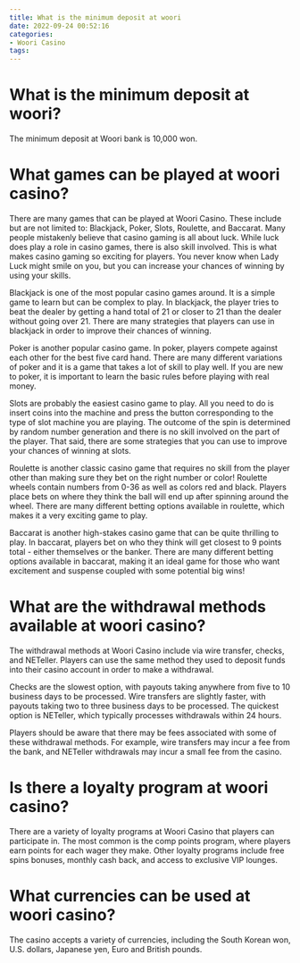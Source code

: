 ```yaml
---
title: What is the minimum deposit at woori
date: 2022-09-24 00:52:16
categories:
- Woori Casino
tags:
---
```



#  What is the minimum deposit at woori?

The minimum deposit at Woori bank is 10,000 won.

#  What games can be played at woori casino?

There are many games that can be played at Woori Casino. These include but are not limited to: Blackjack, Poker, Slots, Roulette, and Baccarat. Many people mistakenly believe that casino gaming is all about luck. While luck does play a role in casino games, there is also skill involved. This is what makes casino gaming so exciting for players. You never know when Lady Luck might smile on you, but you can increase your chances of winning by using your skills.

Blackjack is one of the most popular casino games around. It is a simple game to learn but can be complex to play. In blackjack, the player tries to beat the dealer by getting a hand total of 21 or closer to 21 than the dealer without going over 21. There are many strategies that players can use in blackjack in order to improve their chances of winning.

Poker is another popular casino game. In poker, players compete against each other for the best five card hand. There are many different variations of poker and it is a game that takes a lot of skill to play well. If you are new to poker, it is important to learn the basic rules before playing with real money.

Slots are probably the easiest casino game to play. All you need to do is insert coins into the machine and press the button corresponding to the type of slot machine you are playing. The outcome of the spin is determined by random number generation and there is no skill involved on the part of the player. That said, there are some strategies that you can use to improve your chances of winning at slots.

Roulette is another classic casino game that requires no skill from the player other than making sure they bet on the right number or color! Roulette wheels contain numbers from 0-36 as well as colors red and black. Players place bets on where they think the ball will end up after spinning around the wheel. There are many different betting options available in roulette, which makes it a very exciting game to play.

Baccarat is another high-stakes casino game that can be quite thrilling to play. In baccarat, players bet on who they think will get closest to 9 points total - either themselves or the banker. There are many different betting options available in baccarat, making it an ideal game for those who want excitement and suspense coupled with some potential big wins!

#  What are the withdrawal methods available at woori casino?

The withdrawal methods at Woori Casino include via wire transfer, checks, and NETeller. Players can use the same method they used to deposit funds into their casino account in order to make a withdrawal.

Checks are the slowest option, with payouts taking anywhere from five to 10 business days to be processed. Wire transfers are slightly faster, with payouts taking two to three business days to be processed. The quickest option is NETeller, which typically processes withdrawals within 24 hours.

Players should be aware that there may be fees associated with some of these withdrawal methods. For example, wire transfers may incur a fee from the bank, and NETeller withdrawals may incur a small fee from the casino.

#  Is there a loyalty program at woori casino?

There are a variety of loyalty programs at Woori Casino that players can participate in. The most common is the comp points program, where players earn points for each wager they make. Other loyalty programs include free spins bonuses, monthly cash back, and access to exclusive VIP lounges.

#  What currencies can be used at woori casino?



The casino accepts a variety of currencies, including the South Korean won, U.S. dollars, Japanese yen, Euro and British pounds.